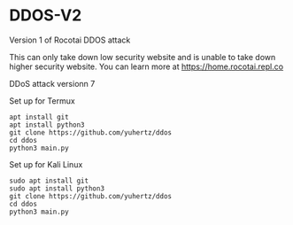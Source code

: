 # DDOS-V2
Version 1 of Rocotai DDOS attack

This can only take down low security website and is unable to take down higher security website. You can learn more at https://home.rocotai.repl.co

DDoS attack versionn 7

Set up for Termux
```
apt install git
apt install python3
git clone https://github.com/yuhertz/ddos
cd ddos
python3 main.py
```

Set up for Kali Linux
```
sudo apt install git
sudo apt install python3
git clone https://github.com/yuhertz/ddos
cd ddos
python3 main.py
```

